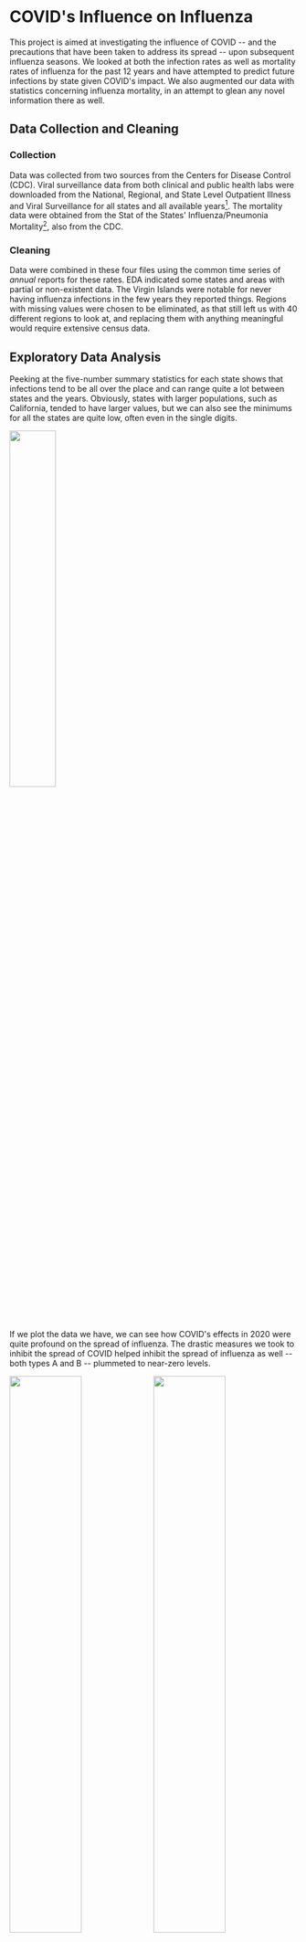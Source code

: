 # COVID's Influence on Influenza

This project is aimed at investigating the influence of COVID -- and the precautions that have been taken to address its spread -- upon subsequent influenza seasons. We looked at both the infection rates as well as mortality rates of influenza for the past 12 years and have attempted to predict future infections by state given COVID's impact. We also augmented our data with statistics concerning influenza mortality, in an attempt to glean any novel information there as well.

## Data Collection and Cleaning
### Collection

Data was collected from two sources from the Centers for Disease Control (CDC). Viral surveillance data from both clinical and public health labs were downloaded from the National, Regional, and State Level Outpatient Illness and Viral Surveillance for all states and all available years[^1].
The mortality data were obtained from the Stat of the States' Influenza/Pneumonia Mortality[^2], also from the CDC.

### Cleaning

Data were combined in these four files using the common time series of *annual* reports for these rates. EDA indicated some states and areas with partial or non-existent data. The Virgin Islands were notable for never having influenza infections in the few years they reported things. Regions with missing values were chosen to be eliminated, as that still left us with 40 different regions to look at, and replacing them with anything meaningful would require extensive census data.

## Exploratory Data Analysis

Peeking at the five-number summary statistics for each state shows that infections tend to be all over the place and can range quite a lot between states and the years. Obviously, states with larger populations, such as California, tended to have larger values, but we can also see the minimums for all the states are quite low, often even in the single digits.  

<img src=https://user-images.githubusercontent.com/31425480/194931899-2c4e4480-ca47-4db0-a49f-434567d84c5e.png width="40%">

If we plot the data we have, we can see how COVID's effects in 2020 were quite profound on the spread of influenza. The drastic measures we took to inhibit the spread of COVID helped inhibit the spread of influenza as well -- both types A and B -- plummeted to near-zero levels. 

<img src=https://user-images.githubusercontent.com/31425480/194933011-9520ee31-0eab-4281-a8e0-e5c35b02e735.png width="50%"><img src=https://user-images.githubusercontent.com/31425480/194933217-8b28c660-8f2a-4fd4-b4e5-ec1677ad2a36.png width="50%">
<img src=https://user-images.githubusercontent.com/31425480/194789390-010b222e-d466-4ee8-b4fb-54ccd3f57db0.png width="70%">

Influenza infections almost appear to be on a biannual cycle for type-B infections, but even the lowest years don't come close to approaching the low levels we saw with COVID. On the other hand, type-A infections seem to have been reported much less often about a decade ago, but similarly, it was still at a relatively high rate compared to what we saw in 2020.

However, there did ultimately end up being a few states who reported the fewest infections in years other than 2020. Of the forty states which we had complete data for, (which notably excludes Florida, a state that typically has not made public their influenza numbers), four states had the fewest type-A -- or total influenza infections -- in years outside of 2020: Alaska (2019), Nevada (2015), New Hampshire (2011), and Wyoming (2011). Alaska has a notoriously late flu season, with infections generally not beginning until after the start of the year (Morales, 2016)[^3] and as such, it would make sense that 2020's infection prevention actions would have been more likely to affect the 2019-2020 flu season for that region, than 2020-2021 as it did in other places. 

For type-B infections, however, it was surprising to see that the majority of states (27) had the fewest infections in 2021. When we look at the historical data for type-B infections, we can see that they're quite variable from year to year and I suspect it may have been that 2020 was prone to have been a more infectious year, and 2021 was prone to less infection. The difference between 2020 and 2021 for all of these states is less than 5%. It appears that type-B can be just as infectious as type-A (Sharma et. al, 2019)[^4], and seems to be more lethal (Craig, 2016)[^5], so perhaps we were super lucky to simply be graced with two very low years of type-B infections during this time.

## Forecasting post-COVID

The purpose of this project was to see if forecasting models made with pre-COVID data would be successful in predicting post-COVID data, with a hunch that they would not be effective. However, it was surprising to see just how poor these models operated on post-COVID data. First, we looked at what simple rolling averages might predict for infections of each type, with two years worth of predictions: 

<img src=https://user-images.githubusercontent.com/31425480/194941312-e4f90fed-311a-4eac-aa21-7b8069f5cfbd.png width="50%"><img src=https://user-images.githubusercontent.com/31425480/194941648-eece228a-8c5d-42ac-a78c-93ac3fc1bb89.png width="50%">
<img src=https://user-images.githubusercontent.com/31425480/194941759-e5059310-c7d9-4662-ab74-2b6132d1c6f5.png width="70%">

If we compare that to our previous graphs, we can see these moving average predictions were far from reality. However, these moving averages are about as simple as we could get for prediction so we attempted both Naive linear regression and AutoRegressive Integrated Moving Average (ARIMA) forecasting. With these, our forecasts fared no better -- when we looked at the accuracy of these, no MASE value for any region scored lower than 3 (Wisconsin) for Naive predictions, and only a single value approached 1 using ARIMA (Tennessee), but it approached 1 from the wrong direction at a value of 1.08. As much as ARIMA almost performed well, it also scored over 11 for Missouri -- Missour's Naive MASE score of 5.03 almost looks respectable in comparison.

Looking at that exceptionally poorly forecasted state of Missouri -- forecasts are in blue and the actual data has been plotted in red:    
<img src=https://user-images.githubusercontent.com/31425480/194945048-9d8dc338-8d62-4174-967c-710ef577b66f.png width="50%"><img src=https://user-images.githubusercontent.com/31425480/194944810-85e5b8e0-0368-47eb-acb5-d1d38f6ae931.png width="50%">

But even with our standout state of Tennessee, we can see the predictions didn't do well. It's important to note that the scales of Naive vs. ARIMA are drastically different, which is why Naive almost looks like a better prediction at first glance:  
<img src=https://user-images.githubusercontent.com/31425480/194945488-6b7f8254-ab43-4b36-8961-61b4d4709f66.png width="50%"><img src=https://user-images.githubusercontent.com/31425480/194945719-d8ffc91e-a55d-4e66-9440-0b22ca149f4c.png width="50%">

In the future, it may be easier to do influenza forecasting using only post-COVID data, but as we are only barely entering our third flu season since COVID became a thing, we simply do not have enough post-COVID data to use for forecasting, but it's clear that influenza spread hasn't yet returned to the spread we would have seen before COVID.

The code attached creates Naive and ARIMA forecasting images for each of the states we had complete data available, as well as two text files of the MASE errors for each type, listed by state.

## Mortality by Influenza Type

While unable to locate public influenza mortality data from post-COVID years, we were able to locate data from the CDC with mortality data overlapping much of our pre-COVID data. We then used this to explore whether type-A or type-B would be more associated with mortality using linear models, grouping our data both by year and by state. Most of the results were unsurprising as we would expect influenza to be related to deaths from influenza, but one interesting finding was for type-B influenza when we looked at it by year. We no longer saw the overwhelming levels of indication of association that we saw in other analyses, instead, the association seems implied but is much more uncertain for all years -- if we required a greater level of confidence, we would be inclined to fail to reject our null hypotheses there.

The code attached also creates text files summarizing linear models both by state and year, for type-A, type-B, and all types of influenza infection as it relates to mortality. Because these are sink dumps, they do not run well as part of the code as a whole but they each run well once the previous code has been run.

## Conclusions

Sometimes it feels like it's been decades since the start of COVID, however through the process of this project it's been painfully clear that there are barely two seasons of flu data at the time of this publication, and we are barely starting upon our third. Because of this lack of data we were ultimately hampered on the level of analysis, we could do on this topic, and it would be worth revisiting once more data has been collected. During the 2020 flu season (and 2019 for Alaska) we saw incredible reductions in influenza infections, but we do see these numbers trending upward with the 2021 flu season. But the data we have is only sufficient to let us know that currently, things are drastically different from pre-pandemic levels -- we will have to wait until we start seeing numbers from this flu season before we can start predicting if these changes will have any sort of lasting effect.





[^1]: https://gis.cdc.gov/grasp/fluview/fluportaldashboard.html
[^2]: https://www.cdc.gov/nchs/pressroom/sosmap/flu_pneumonia_mortality/flu_pneumonia.htm
[^3]: Morales, C. R. (Nov 2016). JBER provides immunizations during Alaska Flu season *Joint Base Elmendorf-Richardson* 
https://www.jber.jb.mil/News/News-Articles/NewsDisplay/Article/993152/jber-provides-immunizations-during-alaska-flu-season/
[^4]: Sharma, L., Rebaza, A., & C. S. Dela Cruz. (2019). When “B” becomes “A”: The emerging threat of influenza B virus. 
*European Respiratory Journal* DOI: 10.1183/13993003.01325-2019
[^5]: Craig, J. (Aug 2016). Mortality rates higher among influenza B patients than influenza A patients. *CHEST Physician* 
https://www.mdedge.com/chestphysician/article/111792/vaccines/mortality-rates-higher-among-influenza-b-patients-influenza
